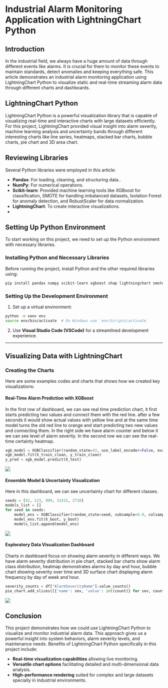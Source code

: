 # Industrial Alarm Monitoring Application with LightningChart Python

## Introduction

In the industrial field, we always have a huge amount of data through different events like alarms. It is crucial for them to monitor these events to maintain standards, detect anomalies and keeping everything safe. This article demonstrates an industrial alarm monitoring application using LightningChart Python to visualize static and real-time streaming alarm data through different charts and dashboards.

## LightningChart Python

LightningChart Python is a powerful visualization library that is capable of visualizing real-time and interactive charts with large datasets efficiently. For this project, LightningChart provided visual insight into alarm severity, machine learning analysis and uncertainty bands through different interesting charts like line series, heatmaps, stacked bar charts, bubble charts, pie chart and 3D area chart.

## Reviewing Libraries

Several Python libraries were employed in this article:

- **Pandas**: For loading, cleaning, and structuring data..
- **NumPy**: For numerical operations.
- **Scikit-learn**: Provided machine learning tools like XGBoost for classification, SMOTE for handling imbalanced datasets, Isolation Forest for anomaly detection, and RobustScaler for data normalization.
- **LightningChart**: To create interactive visualizations.
- 
## Setting Up Python Environment
To start working on this project, we need to set up the Python environment with necessary libraries.

### Installing Python and Necessary Libraries

Before running the project, install Python and the other required libraries using:
```bash
pip install pandas numpy scikit-learn xgboost shap lightningchart smote-variants
```
### Setting Up the Development Environment
1. Set up a virtual environment:
```bash
python -m venv env
source env/bin/activate  # On Windows use `env\Scripts\activate`
```
2. Use **Visual Studio Code (VSCode)** for a streamlined development experience.

---

## Visualizing Data with LightningChart
### Creating the Charts
Here are some examples codes and charts that shows how we created key visualizations:

#### **Real-Time Alarm Prediction with XGBoost**

In the first row of dashboard, we can see real time prediction chart, it first starts predicting two values and connect them with the red line. after a few seconds it would show actual values with yellow line and at the same time model turns the old red line to orange and start predicting two new values and connecting them. In the right side we have alarm counter and below it we can see level of alarm severity. In the second row we can see the real-time certainty heatmap.

```python
xgb_model = XGBClassifier(random_state=42, use_label_encoder=False, eval_metric='logloss')
xgb_model.fit(X_train_clean, y_train_clean)
y_pred = xgb_model.predict(X_test)
```

![](Image/real_time.gif)  

#### **Ensemble Model & Uncertainty Visualization**
Here in this dashboard, we can see uncertainty chart for different classes. 

```python
seeds = [42, 123, 999, 31415, 2718]
models_list = []
for seed in seeds:
    model_ens = XGBClassifier(random_state=seed, subsample=0.8, colsample_bytree=0.8)
    model_ens.fit(X_boot, y_boot)
    models_list.append(model_ens)
```

![](Image/Uncertainty_Band.png)  

#### **Exploratory Data Visualization Dashboard**

Charts in dashboard focus on showing alarm severity in different ways. We have alarm severity distribution in pie chart, stacked bar charts show alarm class distribution, heatmap demonstrates alarms by day and hour, bubble chart showing severity over time and 3D surface chart displaying alarm frequency by day of week and hour.

```python
severity_counts = df["AlarmSeverityName"].value_counts()
pie_chart.add_slices([{'name': sev, 'value': int(count)} for sev, count in severity_counts.items()])
```

![](Image/dashboard.png)  
## Conclusion

This project demonstrates how we could use LightningChart Python to visualize and monitor industrial alarm data. This approach gives us a powerful insight into system behaviors, alarm severity levels, and maintenance needs.
Benefits of LightningChart Python specifically in this project include:

- **Real-time visualization capabilities** allowing live monitoring.
- **Versatile chart options** facilitating detailed and multi-dimensional data analysis.
- **High-performance rendering** suited for complex and large datasets specially in industrial environments.

